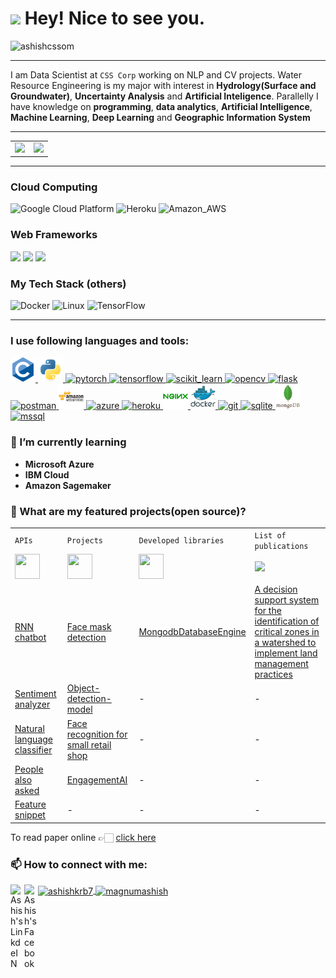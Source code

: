 <!-- <h1 align="center">Hi<img src="./Hi.gif" width="30" height="50"> Visitor👀</h1> -->
<h1><img src="https://emojis.slackmojis.com/emojis/images/1531849430/4246/blob-sunglasses.gif?1531849430" width="30"/> Hey! Nice to see you.</h1>

<p align="left"> <img src="https://komarev.com/ghpvc/?username=ashishcssom&label=Profile%20views&color=0e75b6&style=flat" alt="ashishcssom" /> </p>

---

I am Data Scientist at `CSS Corp` working on NLP and CV projects. Water Resource Engineering is my major with interest in **Hydrology(Surface and Groundwater)**, **Uncertainty Analysis** and **Artificial Inteligence**. Parallelly I have knowledge on **programming**, **data analytics**, **Artificial Intelligence**, **Machine Learning**, **Deep Learning** and  **Geographic Information System**

---

| | |
|---|---|
|<img src="https://github-readme-stats.vercel.app/api/top-langs/?username=ashishkrb7&show_icons=true&hide_border=false">|<img src="https://github-readme-stats.vercel.app/api?username=ashishkrb7&show_icons=true&hide_border=false">|

---

### Cloud Computing
<p>
  
<img alt="Google Cloud Platform" src="https://img.shields.io/badge/-Google_Cloud_Platform-1a73e8?style=flat-square&logo=google-cloud&logoColor=white" />
<img alt="Heroku" src="https://img.shields.io/badge/-Heroku-430098?style=flat-square&logo=heroku&logoColor=white" />
<img alt="Amazon_AWS" src="https://img.shields.io/badge/Amazon_AWS-232F3E?style=flat-square&logo=amazon-aws&logoColor=white" />

</p>

### Web Frameworks

[![](https://img.shields.io/badge/-🎈%20Streamlit-910)](https://streamlit.io/)
![](https://img.shields.io/badge/Django-092E20?style=flat-square&logo=django&logoColor=white/)
![](https://img.shields.io/badge/Flask-000000?style=flat-square&logo=flask&logoColor=white/)
  
### My Tech Stack (others)

![Docker](https://img.shields.io/badge/-Docker-46a2f1?style=flat-square&logo=docker&logoColor=white)
![Linux](https://img.shields.io/badge/-Linux-000?&logo=Linux)
![TensorFlow](https://img.shields.io/badge/-TensorFlow-000?&logo=TensorFlow)

---

<!-- I am available on <img src="https://cdn.freebiesupply.com/logos/large/2x/upwork-logo-png-transparent.png" width="50" height="20"> [⬅️](https://www.upwork.com/o/profiles/users/~0195178efffee3692b/) -->

<h3 align="left">I use following languages and tools:</h3>
<p align="left"> 
 <a href="https://www.cprogramming.com/" target="_blank"> <img src="https://raw.githubusercontent.com/devicons/devicon/master/icons/c/c-original.svg" alt="c" width="40" height="40"/> </a> 
<!-- <a href="https://www.mathworks.com/" target="_blank"> <img src="https://raw.githubusercontent.com/simple-icons/simple-icons/master/icons/mathworks.svg" alt="matlab" width="40" height="40"/> </a> -->
<a href="https://www.python.org" target="_blank"> <img src="https://raw.githubusercontent.com/devicons/devicon/master/icons/python/python-original.svg" alt="python" width="40" height="40"/> </a> 
<a href="https://pytorch.org/" target="_blank"> <img src="https://www.vectorlogo.zone/logos/pytorch/pytorch-icon.svg" alt="pytorch" width="40" height="40"/> </a> 
<a href="https://www.tensorflow.org" target="_blank"> <img src="https://www.vectorlogo.zone/logos/tensorflow/tensorflow-icon.svg" alt="tensorflow" width="40" height="40"/> </a> 
<a href="https://scikit-learn.org/" target="_blank"> <img src="https://upload.wikimedia.org/wikipedia/commons/0/05/Scikit_learn_logo_small.svg" alt="scikit_learn" width="40" height="40"/> </a> 
<a href="https://opencv.org/" target="_blank"> <img src="https://www.vectorlogo.zone/logos/opencv/opencv-icon.svg" alt="opencv" width="40" height="40"/> </a> 
<a href="https://flask.palletsprojects.com/" target="_blank"> <img src="https://www.vectorlogo.zone/logos/pocoo_flask/pocoo_flask-icon.svg" alt="flask" width="40" height="40"/> </a>
<a href="https://postman.com" target="_blank"> <img src="https://www.vectorlogo.zone/logos/getpostman/getpostman-icon.svg" alt="postman" width="40" height="40"/> </a> 
<a href="https://aws.amazon.com" target="_blank"> <img src="https://raw.githubusercontent.com/devicons/devicon/master/icons/amazonwebservices/amazonwebservices-original-wordmark.svg" alt="aws" width="40" height="40"/> </a>
<a href="https://azure.microsoft.com/en-in/" target="_blank"> <img src="https://www.vectorlogo.zone/logos/microsoft_azure/microsoft_azure-icon.svg" alt="azure" width="40" height="40"/> </a> 
<a href="https://heroku.com" target="_blank"> <img src="https://www.vectorlogo.zone/logos/heroku/heroku-icon.svg" alt="heroku" width="40" height="40"/> </a> 
 <a href="https://www.nginx.com" target="_blank"> <img src="https://raw.githubusercontent.com/devicons/devicon/master/icons/nginx/nginx-original.svg" alt="nginx" width="40" height="40"/> </a>
<a href="https://www.docker.com/" target="_blank"> <img src="https://raw.githubusercontent.com/devicons/devicon/master/icons/docker/docker-original-wordmark.svg" alt="docker" width="40" height="40"/> </a> 
<a href="https://git-scm.com/" target="_blank"> <img src="https://www.vectorlogo.zone/logos/git-scm/git-scm-icon.svg" alt="git" width="40" height="40"/> </a> 
 <a href="https://www.sqlite.org/" target="_blank"> <img src="https://www.vectorlogo.zone/logos/sqlite/sqlite-icon.svg" alt="sqlite" width="40" height="40"/> </a> 
<a href="https://www.mongodb.com/" target="_blank"> <img src="https://raw.githubusercontent.com/devicons/devicon/master/icons/mongodb/mongodb-original-wordmark.svg" alt="mongodb" width="40" height="40"/> </a> 
<a href="https://www.microsoft.com/en-us/sql-server" target="_blank"> <img src="https://cdn.worldvectorlogo.com/logos/microsoft-sql-server.svg" alt="mssql" width="40" height="40"/> </a> 
</p>

<!--
**ashishcssom/ashishcssom** is a ✨ _special_ ✨ repository because its `README.md` (this file) appears on your GitHub profile.

Here are some ideas to get you started:

- 🔭 I’m currently working on ...
- 🌱 I’m currently learning ...
- 👯 I’m looking to collaborate on ...
- 🤔 I’m looking for help with ...
- 💬 Ask me about ...
- 📫 How to reach me: ...
- 😄 Pronouns: ...
- ⚡ Fun fact: ...
-->

### 🌱 I’m currently learning 
 - **Microsoft Azure**
 - **IBM Cloud**
 - **Amazon Sagemaker**

### 🚀 What are my featured projects(open source)?

| | | | |
|---|---|---|---|
|`APIs`|`Projects`|`Developed libraries`|`List of publications`|
|<img src="https://cdn.iconscout.com/icon/premium/png-256-thumb/api-64-600697.png" width="40" height="40"/>|<img src="https://www.pngfind.com/pngs/m/594-5947661_png-file-svg-project-icon-free-transparent-png.png" width="40" height="40"/>|<img src="https://pypi.org/static/images/logo-small.95de8436.svg" width="40" height="40"/>|<IMG src="https://s3.amazonaws.com/libapps/accounts/21106/images/springer.jpg" width="100"/>|
| [RNN chatbot](http://chatbotsenti.herokuapp.com/)| [Face mask detection](https://github.com/ashishcssom/Face_Mask_Detection_end_to_end_project)|[MongodbDatabaseEngine](https://pypi.org/project/MongodbDatabaseEngine/)|[A decision support system for the identification of critical zones in a watershed to implement land management practices](https://link.springer.com/article/10.1007/s00477-021-01983-5)|
| [Sentiment analyzer](https://sentianalyzer.herokuapp.com/)|[Object-detection-model](https://ashishtfod.herokuapp.com/)|-|-|
| [Natural language classifier](https://github.com/ashishcssom/Natural-Language-classifier)|[Face recognition for small retail shop](https://github.com/ashishkrb7/Facial-recognition-camera-for-small-retail)|-|-|
| [People also asked](https://github.com/ashishcssom/people-also-ask-API)|[EngagementAI](https://github.com/ashishkrb7/EngagementAI)|-|-|
| [Feature snippet](https://github.com/ashishcssom/Feature-snippet)|-|-|-|

To read paper online 👉🏻 [click here](https://t.co/F3eGCihHtE)

<!-- 🔭 I’m currently working on [AI implementation for Royal game of UR](https://github.com/ashishcssom/AI-implementation-for-game-of-UR)-->

### 📫 How to connect with me:
<a href="https://www.linkedin.com/in/ashishk766/">
  <img align="left" alt="Ashish's LinkdeIN" width="22px" src="https://cdn.jsdelivr.net/npm/simple-icons@v3/icons/linkedin.svg" />
</a>
<a href="https://www.facebook.com/imashish7/">
  <img align="left" alt="Ashish's Facebook" width="22px" src="https://cdn.jsdelivr.net/npm/simple-icons@v3/icons/facebook.svg" />
</a>
<a href="https://twitter.com/ashishkrb7" target="blank">
  <img align="center" src="https://cdn.jsdelivr.net/npm/simple-icons@3.0.1/icons/twitter.svg" alt="ashishkrb7" height="30" width="40" />
</a>
<a href="https://kaggle.com/magnumashish" target="blank">
  <img align="center" src="https://cdn.jsdelivr.net/npm/simple-icons@3.0.1/icons/kaggle.svg" alt="magnumashish" height="30" width="40" />
</a>

<!--[Download my CV](https://github.com/ashishkrb7/ashishkrb7/blob/master/Ashish_CV.pdf)-->

